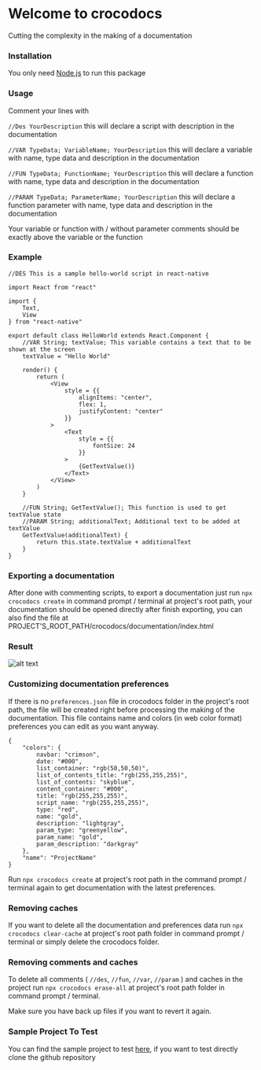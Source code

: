 # Welcome to crocodocs

Cutting the complexity in the making of a documentation

### Installation

You only need [Node.js](https://nodejs.org/en/) to run this package

### Usage

Comment your lines with

```//Des YourDescription``` this will declare a script with description in the documentation

```//VAR TypeData; VariableName; YourDescription``` this will declare a variable with name, type data and description in the documentation

```//FUN TypeData; FunctionName; YourDescription``` this will declare a function with name, type data and description in the documentation

```//PARAM TypeData; ParameterName; YourDescription``` this will declare a function parameter with name, type data and description in the documentation

Your variable or function with / without parameter comments should be exactly above the variable or the function

### Example

```
//DES This is a sample hello-world script in react-native

import React from "react"

import {
    Text,
    View
} from "react-native"

export default class HelloWorld extends React.Component {
    //VAR String; textValue; This variable contains a text that to be shown at the screen
    textValue = "Hello World"

    render() {
        return (
            <View
                style = {{
                    alignItems: "center",
                    flex: 1,
                    justifyContent: "center"
                }}
            >
                <Text
                    style = {{
                        fontSize: 24
                    }}
                >
                    {GetTextValue()}
                </Text>
            </View>
        )
    }

    //FUN String; GetTextValue(); This function is used to get textValue state
    //PARAM String; additionalText; Additional text to be added at textValue
    GetTextValue(additionalText) {
        return this.state.textValue + additionalText
    }
}
```

### Exporting a documentation

After done with commenting scripts, to export a documentation just run ```npx crocodocs create``` in command prompt / terminal at project's root path, your documentation should be opened directly after finish exporting, you can also find the file at PROJECT'S_ROOT_PATH/crocodocs/documentation/index.html

### Result

![alt text](https://raw.githubusercontent.com/reynaldpn/crocodocs/master/screenshots/1.png)

### Customizing documentation preferences

If there is no ```preferences.json``` file in crocodocs folder in the project's root path, the file will be created right before processing the making of the documentation. This file contains name and colors (in web color format) preferences you can edit as you want anyway.

```
{
    "colors": {
        navbar: "crimson",
        date: "#000",
        list_container: "rgb(50,50,50)",
        list_of_contents_title: "rgb(255,255,255)", 
        list_of_contents: "skyblue",
        content_container: "#000",
        title: "rgb(255,255,255)",
        script_name: "rgb(255,255,255)",
        type: "red",
        name: "gold",
        description: "lightgray",
        param_type: "greenyellow",
        param_name: "gold",
        param_description: "darkgray"
    },
	"name": "ProjectName"
}
```

Run ```npx crocodocs create``` at project's root path in the command prompt / terminal again to get documentation with the latest preferences.

### Removing caches

If you want to delete all the documentation and preferences data run ```npx crocodocs clear-cache``` at project's root path folder in command prompt / terminal or simply delete the crocodocs folder.

### Removing comments and caches

To delete all comments ( ```//des```, ```//fun```, ```//var```, ```//param``` ) and caches in the project run ```npx crocodocs erase-all``` at project's root path folder in command prompt / terminal.

Make sure you have back up files if you want to revert it again.

### Sample Project To Test

You can find the sample project to test [here](https://github.com/reynaldpn/crocodocs/tree/master/SampleProject), if you want to test directly clone the github repository